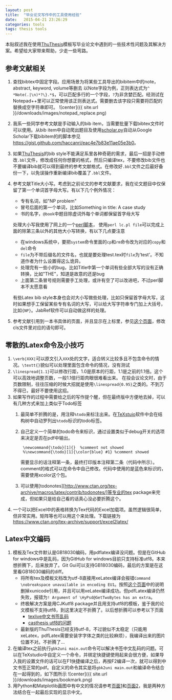 ```yaml
---
layout: post
title:  "毕业论文写作中的工具使用经验"
date:   2015-04-21 23:26:29 
categories: tools
tags: thesis tools
---
```

本贴叙述我在使用[ThuThesis]模板写毕业论文中遇到的一些技术性问题及其解决方案。希望给大家带来帮助，少走一些弯路。

## 参考文献相关 ##

1. 查找bibtex中固定字段。应用场景为将某些工具导出的bibitem中的note，abstract, keyword, volume等删去
以Note字段为例，正则表达式为`^ *Note(.|\n)*?\}.*$`，可以匹配多行的一个字段，`?`为非贪婪匹配。经测试在Notepad++里可以正常使用该正则表达式。需要删去该字段只需要将匹配的替换成空字符串即可。
![center]({{ site.url }}/downloads/images/notepad_replace.png)  
2. 我系一些同学参考文献是手动输入的bib item，当需要批量下载bibtex文件时可以使用。从bib item中自动爬出题目及使用[scholar.py](https://github.com/hildensia/scholar)自动从Google Scholar下载bibitem的的脚本参见<https://gist.github.com/haccanri/eac4e7b83e11ae05e3b0>。
3. 如果[ThuThesis]的bib style不能满足系里各种奇葩的需求，最后一招是手动修改`.bbl`文件，修改成任何你想要的格式，然后只编译tex，不要修改bib文件也不要编译bib就可以得到最终的参考文献格式。在修改好`.bbl`文件之后最好备份一下，以免误操作重新编译bib覆盖了`.bbl`文件。
4. 参考文献Title大小写。考虑到之前论文的参考文献要求，我在论文题目中仅保留了第一个单词首字母大写。有以下几个例外情况：    
    - 专有名词，如"NP problem"
    - 冒号后面的第一个单词，比如Something in title: A case study
    - 书的名字，`@book`中题目除虚词外每个单词都保留首字母大写
   
   处理大小写我使用了网上的一个[perl脚本](http://www.stat.berkeley.edu/~paciorek/computingTips/Change_case_your_journal_ti.html)， 使用`perl lc.pl file`可以完成上面的除第三条以外的其他大小写转换，有以下几点要注意
    - 在windows系统中，要把`system`命令里面的`cp`和`rm`命令改为对应的`copy`和`del`命令
    - `file`为不带后缀名的文件名，也就是要处理test.tex时`file`为'test'。不知道作者为什么设置得这么诡异。
    - 处理完有一些小的bug，比如Title中第一个单词有些全部大写的没有正确转换，比如"THE"，知道是故意的还是bug
    - 上面第二条冒号规则需要手工处理，或许有空了可以改进吧，不过perl脚本不太愿意看

   有些Latex bib style本身也会对大小写做些处理，比如只保留首字母大写，这时如果想手工保留某些专有名词的大写，可以给大写字符串专门加上大括号，比如`{NP}`。JabRef软件可以自动做这样的处理。
5. 参考文献引用到一本书具体的页面，并且显示在上标里，参见[这个页面](http://tex.stackexchange.com/questions/51646/superscript-page-numbers-with-natbib)，修改cls文件里对应的语句即可。

## 零散的Latex命令及小技巧 ##

1. `\verb|XXX|`可以原文引入`XXX`处的文字，适合转义比较多且不包含命令的情况。`\textt{}`貌似可以处理里面包含命令的情况，没有测试
2. `\linespread{1.1}`可以修改行距，1.0是原本的行距，1.1是之前的1.1倍。这个可以高效地调整页数，一般1.1倍行距肉眼很难看出来。
在投会议论文时，由于页数限制，往往压缩的时候大招就是使用`\linespread{0.95}`之类的。不到万不得已，最好不要使用这招。
3. 如果写作的过程中需要给之后的写作提个醒，但在最终版中方便地去掉，可以有几种方式来加上类似于Todo标签
    1. 最简单不折腾的是，用注释`%todo`来标注出来。在[TeXstuio]软件中会在结构树中自动罗列出`%todo`标识的todo标签。
    2. 自己定义一个简单的todo命令来标识，通过设置类似于debug开关的选项来决定是否在pdf中输出。
    
       ```
        \newcommand{\todo}[1]{}  %comment not showed
        %\newcommand{\todo}[1]{\color{blue} #1} %comment showed
       ```
       需要显示的话注释第一条，最终打印版本注释第二条（代码中所示）。comment的格式可以在命令中自己修改。代码中使用的是蓝色来标识的，需要使用xcolor这个包。
    3. 可以使用[todonotes][http://www.ctan.org/tex-archive/macros/latex/contrib/todonotes/]等专业的tex package来完成，但如果只是给自己看的话真心没必要折腾这个。 
4. 一个可以把Excel中的表格转换为Tex代码的Excel加载项。虽然逻辑很简单，但非常实用。矩阵等也可以用这个来处理。下载链接为<https://www.ctan.org/tex-archive/support/excel2latex/>

[TeXstuio]: http://texstudio.sourceforge.net/

## Latex中文编码 ##

1. 模板及Tex文件默认是GB18030编码，用pdflatex编译没问题。但是在GitHub for windows中是乱码，因为GitHub for windows目前只支持标准utf8。本来想折腾下，后来放弃了。Git Gui可以支持GB18030编码，最后的方案是在这里看GB18030编码的diff。
    - 将所有tex及模板文档改为utf-8直接用xeLatex编译会报错`Command \nobreakspace unavailable in encoding EU1`。按照[这个页面](http://tex.stackexchange.com/questions/78766/command-nobreakspace-unavailable-in-encoding-eu1-if-i-use-xelatex)中的说明删掉xunicode引用，并且可以用xeLatex编译成功。但pdfLatex编译仍然失败，报错为`! Argument of \HyPsd@GetTwoBytes has an extra`。
    - 终极解决方案是用CJKutf8 package并且用支持utf8的模板，鉴于我的论文模板不支持utf8，到这里决定不折腾了。以后想折腾可以参考以下页面
        - [texlive中文书签乱码](http://duguying.net/article/texlive%E4%B8%AD%E6%96%87%E4%B9%A6%E7%AD%BE%E4%B9%B1%E7%A0%81)
        - [casthesis utf8的问题](http://www.woxihuan.com/28722687/1343209679129632.shtml?isalbum=1)
    - 最新版的ThuThesis已经支持utf-8，不过貌似不太稳定（只能用xeLatex，pdfLatex需要安装字字体之类的比较麻烦），我编译出来的图片位置不对。不折腾了...
2. 在编译tex之前执行`gbk2uni main.out`命令可以解决书签中文乱码的问题。可以在TeXstudio中自定义一个命令，并绑定快捷键使用起来会很方便，如果导入我的设置文件的话可以在F1快捷编译之后，再按F2编译一次，就可以得到中文书签正常的pdf。自定义的命令其实是将`gbk2uni main.out`和编译命令结合在一起得到的，如下图所示
![center]({{ site.url }}/downloads/images/bookmark.png)
3. 用Python和Matplotlib画图中有中文的情况请参考[页面1](http://blog.sciencenet.cn/home.php?mod=space&uid=43412&do=blog&id=343002)和[页面2](http://blog.csdn.net/rumswell/article/details/6544377)，我是两种方法结合在一起最后实现的显示中文。



[ThuThesis]: https://github.com/xueruini/thuthesis